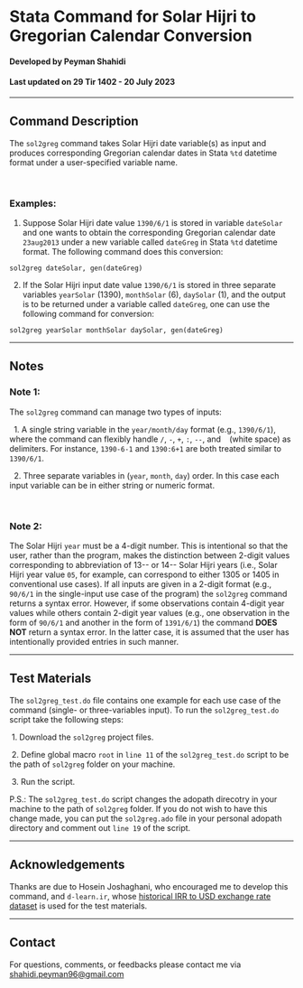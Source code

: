 # Stata Command for Solar Hijri to Gregorian Calendar Conversion
#### Developed by Peyman Shahidi
#### Last updated on 29 Tir 1402 - 20 July 2023

*******************************************************************************
## Command Description
The `sol2greg` command takes Solar Hijri date variable(s) as input and produces corresponding Gregorian calendar dates in Stata `%td` datetime format under a user-specified variable name.

<br>

### Examples:
1. Suppose Solar Hijri date value `1390/6/1` is stored in variable `dateSolar` and one wants to obtain the corresponding Gregorian calendar date `23aug2013` under a new variable called `dateGreg` in Stata `%td` datetime format. The following command does this conversion:
```
sol2greg dateSolar, gen(dateGreg)
```
2. If the Solar Hijri input date value `1390/6/1` is stored in three separate variables `yearSolar` (1390), `monthSolar` (6), `daySolar` (1), and the output is to be returned under a variable called `dateGreg`, one can use the following command for conversion:
```
sol2greg yearSolar monthSolar daySolar, gen(dateGreg)
```
*******************************************************************************
## Notes

### Note 1: 
The `sol2greg` command can manage two types of inputs:

&nbsp; 1. A single string variable in the `year/month/day` format (e.g., `1390/6/1`), where the command can flexibly handle `/`, `-`, `+`, `:`,  `--`, and <code>&nbsp;</code> (white space) as delimiters. For instance, `1390-6-1` and `1390:6+1` are both treated similar to `1390/6/1`.

&nbsp; 2. Three separate variables in (`year`, `month`, `day`) order. In this case each input variable can be in either string or numeric format.

<br>

### Note 2:
The Solar Hijri `year` must be a 4-digit number. This is intentional so that the user, rather than the program, makes the distinction between 2-digit values corresponding to abbreviation of 13-- or 14-- Solar Hijri years (i.e., Solar Hijri year value `05`, for example, can correspond to either 1305 or 1405 in conventional use cases). If all inputs are given in a 2-digit format (e.g., `90/6/1` in the single-input use case of the program) the `sol2greg` command returns a syntax error. However, if some observations contain 4-digit year values while others contain 2-digit year values (e.g., one observation in the form of `90/6/1` and another in the form of `1391/6/1`) the command **DOES NOT** return a syntax error. In the latter case, it is assumed that the user has intentionally provided entries in such manner.


*******************************************************************************
## Test Materials 
The `sol2greg_test.do` file contains one example for each use case of the command (single- or three-variables input). To run the `sol2greg_test.do` script take the following steps:

&nbsp;1. Download the `sol2greg` project files.

&nbsp;2. Define global macro `root` in `line 11` of the `sol2greg_test.do` script to be the path of `sol2greg` folder on your machine.

&nbsp;3. Run the script.

P.S.: The `sol2greg_test.do` script changes the adopath direcotry in your machine to the path of `sol2greg` folder. If you do not wish to have this change made, you can put the `sol2greg.ado` file in your personal adopath directory and comment out `line 19` of the script.


*******************************************************************************
## Acknowledgements
Thanks are due to Hosein Joshaghani, who encouraged me to develop this command, and `d-learn.ir`, whose [historical IRR to USD exchange rate dataset](https://d-learn.ir/p/usd-price/) is used for the test materials.


*******************************************************************************
## Contact
For questions, comments, or feedbacks please contact me via shahidi.peyman96@gmail.com